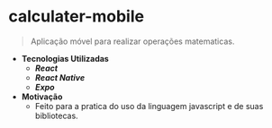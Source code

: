 # calculater-mobile
> Aplicação móvel para realizar operações matematicas. 

- **Tecnologias Utilizadas**
  - **_React_**
  - **_React Native_**
  - **_Expo_**
- **Motivação**
  - Feito para a pratica do uso da linguagem javascript e de suas bibliotecas.
